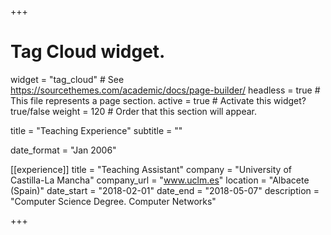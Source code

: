 +++
# Tag Cloud widget.
widget = "tag_cloud"  # See https://sourcethemes.com/academic/docs/page-builder/
headless = true  # This file represents a page section.
active = true  # Activate this widget? true/false
weight = 120  # Order that this section will appear.

title = "Teaching Experience"
subtitle = ""

date_format = "Jan 2006"

[[experience]]
  title = "Teaching Assistant"
  company = "University of Castilla-La Mancha"
  company_url = "www.uclm.es"
  location = "Albacete (Spain)"
  date_start = "2018-02-01"
  date_end = "2018-05-07"
  description = "Computer Science Degree. Computer Networks"

+++
